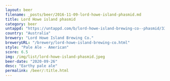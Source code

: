 ```yaml
---
layout: beer
filename: _posts/beer/2016-11-09-lord-howe-island-phasmid.md
title: Lord Howe island phasmid
category: beer
untappd: "https://untappd.com/b/lord-howe-island-brewing-co--phasmid/3362512"
country: "Australia"
brewery: "Lord Howe Island Brewing Co."
breweryURL: "/brewery/lord-howe-island-brewing-co.html"
style: "Pale Ale - American"
score: 6.5
img: /img/list/lord-howe-island-phasmid.jpeg
beer-date: "2020-09-26"
desc: "Earthy pale ale"
permalink: /beer/:title.html
---
```


